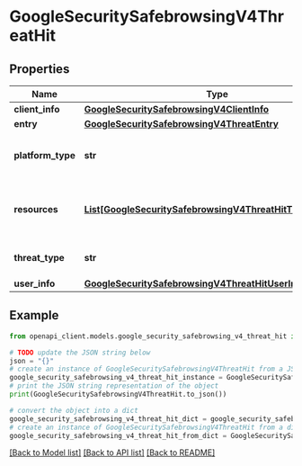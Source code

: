 # GoogleSecuritySafebrowsingV4ThreatHit


## Properties

Name | Type | Description | Notes
------------ | ------------- | ------------- | -------------
**client_info** | [**GoogleSecuritySafebrowsingV4ClientInfo**](GoogleSecuritySafebrowsingV4ClientInfo.md) |  | [optional] 
**entry** | [**GoogleSecuritySafebrowsingV4ThreatEntry**](GoogleSecuritySafebrowsingV4ThreatEntry.md) |  | [optional] 
**platform_type** | **str** | The platform type reported. | [optional] 
**resources** | [**List[GoogleSecuritySafebrowsingV4ThreatHitThreatSource]**](GoogleSecuritySafebrowsingV4ThreatHitThreatSource.md) | The resources related to the threat hit. | [optional] 
**threat_type** | **str** | The threat type reported. | [optional] 
**user_info** | [**GoogleSecuritySafebrowsingV4ThreatHitUserInfo**](GoogleSecuritySafebrowsingV4ThreatHitUserInfo.md) |  | [optional] 

## Example

```python
from openapi_client.models.google_security_safebrowsing_v4_threat_hit import GoogleSecuritySafebrowsingV4ThreatHit

# TODO update the JSON string below
json = "{}"
# create an instance of GoogleSecuritySafebrowsingV4ThreatHit from a JSON string
google_security_safebrowsing_v4_threat_hit_instance = GoogleSecuritySafebrowsingV4ThreatHit.from_json(json)
# print the JSON string representation of the object
print(GoogleSecuritySafebrowsingV4ThreatHit.to_json())

# convert the object into a dict
google_security_safebrowsing_v4_threat_hit_dict = google_security_safebrowsing_v4_threat_hit_instance.to_dict()
# create an instance of GoogleSecuritySafebrowsingV4ThreatHit from a dict
google_security_safebrowsing_v4_threat_hit_from_dict = GoogleSecuritySafebrowsingV4ThreatHit.from_dict(google_security_safebrowsing_v4_threat_hit_dict)
```
[[Back to Model list]](../README.md#documentation-for-models) [[Back to API list]](../README.md#documentation-for-api-endpoints) [[Back to README]](../README.md)


